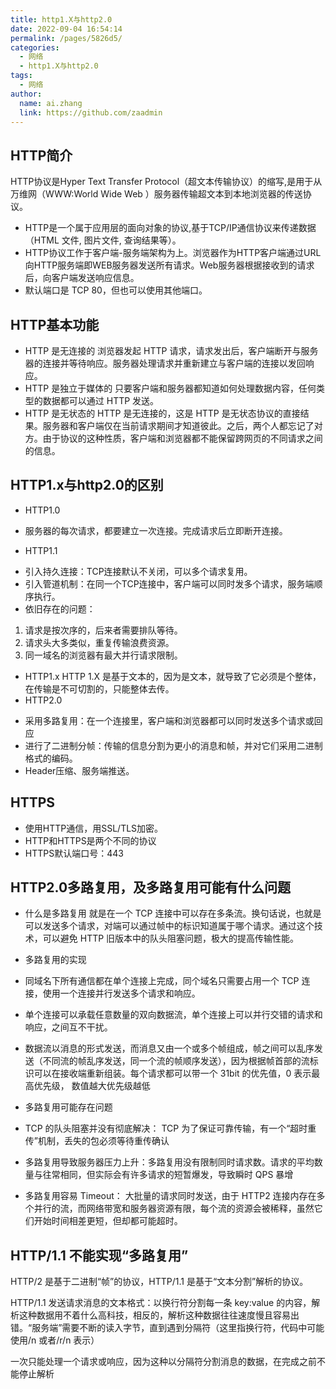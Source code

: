 ```yaml
---
title: http1.X与http2.0
date: 2022-09-04 16:54:14
permalink: /pages/5826d5/
categories:
  - 网络
  - http1.X与http2.0
tags:
  - 网络
author: 
  name: ai.zhang
  link: https://github.com/zaadmin
---
```


## HTTP简介
HTTP协议是Hyper Text Transfer Protocol（超文本传输协议）的缩写,是用于从万维网（WWW:World Wide Web ）服务器传输超文本到本地浏览器的传送协议。
* HTTP是一个属于应用层的面向对象的协议,基于TCP/IP通信协议来传递数据（HTML 文件, 图片文件, 查询结果等）。
* HTTP协议工作于客户端-服务端架构为上。浏览器作为HTTP客户端通过URL向HTTP服务端即WEB服务器发送所有请求。Web服务器根据接收到的请求后，向客户端发送响应信息。
* 默认端口是 TCP 80，但也可以使用其他端口。

## HTTP基本功能
* HTTP 是无连接的
  浏览器发起 HTTP 请求，请求发出后，客户端断开与服务器的连接并等待响应。服务器处理请求并重新建立与客户端的连接以发回响应。
* HTTP 是独立于媒体的
  只要客户端和服务器都知道如何处理数据内容，任何类型的数据都可以通过 HTTP 发送。
* HTTP 是无状态的
  HTTP 是无连接的，这是 HTTP 是无状态协议的直接结果。服务器和客户端仅在当前请求期间才知道彼此。之后，两个人都忘记了对方。由于协议的这种性质，客户端和浏览器都不能保留跨网页的不同请求之间的信息。

## HTTP1.x与http2.0的区别
* HTTP1.0
- 服务器的每次请求，都要建立一次连接。完成请求后立即断开连接。
* HTTP1.1
- 引入持久连接：TCP连接默认不关闭，可以多个请求复用。
- 引入管道机制：在同一个TCP连接中，客户端可以同时发多个请求，服务端顺序执行。
- 依旧存在的问题：
1. 请求是按次序的，后来者需要排队等待。
2. 请求头大多类似，重复传输浪费资源。
3. 同一域名的浏览器有最大并行请求限制。
* HTTP1.x
HTTP 1.X 是基于文本的，因为是文本，就导致了它必须是个整体，在传输是不可切割的，只能整体去传。
* HTTP2.0
- 采用多路复用：在一个连接里，客户端和浏览器都可以同时发送多个请求或回应
- 进行了二进制分帧：传输的信息分割为更小的消息和帧，并对它们采用二进制格式的编码。
- Header压缩、服务端推送。

## HTTPS
- 使用HTTP通信，用SSL/TLS加密。
- HTTP和HTTPS是两个不同的协议
- HTTPS默认端口号：443

## HTTP2.0多路复用，及多路复用可能有什么问题
* 什么是多路复用
就是在一个 TCP 连接中可以存在多条流。换句话说，也就是可以发送多个请求，对端可以通过帧中的标识知道属于哪个请求。通过这个技术，可以避免 HTTP 旧版本中的队头阻塞问题，极大的提高传输性能。

* 多路复用的实现

- 同域名下所有通信都在单个连接上完成，同个域名只需要占用一个 TCP 连接，使用一个连接并行发送多个请求和响应。

- 单个连接可以承载任意数量的双向数据流，单个连接上可以并行交错的请求和响应，之间互不干扰。

- 数据流以消息的形式发送，而消息又由一个或多个帧组成，帧之间可以乱序发送（不同流的帧乱序发送，同一个流的帧顺序发送），因为根据帧首部的流标识可以在接收端重新组装。每个请求都可以带一个 31bit 的优先值，0 表示最高优先级， 数值越大优先级越低

* 多路复用可能存在问题
- TCP 的队头阻塞并没有彻底解决： TCP 为了保证可靠传输，有一个“超时重传”机制，丢失的包必须等待重传确认

- 多路复用导致服务器压力上升：多路复用没有限制同时请求数。请求的平均数量与往常相同，但实际会有许多请求的短暂爆发，导致瞬时 QPS 暴增

- 多路复用容易 Timeout： 大批量的请求同时发送，由于 HTTP2 连接内存在多个并行的流，而网络带宽和服务器资源有限，每个流的资源会被稀释，虽然它们开始时间相差更短，但却都可能超时。

## HTTP/1.1 不能实现“多路复用”
HTTP/2 是基于二进制“帧”的协议，HTTP/1.1 是基于“文本分割”解析的协议。

HTTP/1.1 发送请求消息的文本格式：以换行符分割每一条 key:value 的内容，解析这种数据用不着什么高科技，相反的，解析这种数据往往速度慢且容易出错。“服务端”需要不断的读入字节，直到遇到分隔符（这里指换行符，代码中可能使用/n 或者/r/n 表示）

一次只能处理一个请求或响应，因为这种以分隔符分割消息的数据，在完成之前不能停止解析
